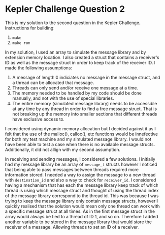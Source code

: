 # Kepler Challenge Question 2

This is my solution to the second question in the Kepler Challenge.
Instructions for building:

1. `make`
2. `make run`

In my solution, I used an array to simulate the message library and by extension memory location. I also created a struct that contains a receiver's ID as well as the message struct in order to keep track of the receiver ID. I made the following assumptions:

1. A message of length 0 indiciates no message in the message struct, and a thread can be allocated that message.
2. Threads can only send and/or receive one message at a time.
3. The memory needed to be handled by my code should be done manually, and not with the use of special libraries.
4. The entire memory (simulated message library) needs to be accessible at any time by any thread in order to find a free message struct. That is not breaking up the memory into smaller sections that different threads have exclusive access to.

I considered using dynamic memory allocation but I decided against it as I felt that the use of the malloc(), calloc(), etc functions would be innefective for both my test machine and my simulated message library. I would not have been able to test a case when there is no available message structs. Additionally, it did not allign with my second assumption.

In receiving and sending messages, I considered a few solutions. I initially had my message library be an array of `message_t` structs however I noticed that being able to pass messages between threads required more information stored. I needed a way to assign the message to a new thread with `destination_id` and also a way to check for `receiver_id`. I considered having a mechanism that has each the message library keep track of which thread is using which message struct and thought of using the thread index of the message library correspond to the thread id. This was because I was trying to keep the message library only contain message structs, however I quickly realised that the solution would mean only one thread can work with a specific message struct at all times. As in the first message struct in the array would always be tied to a thread of ID 1, and so on. Therefore I added another variable to be stored in the message library that would store the receiver of a message. Allowing threads to set an ID of a receiver.

